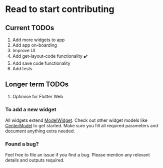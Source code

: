 # Read to start contributing

## Current TODOs

1) Add more widgets to app
2) Add app on-boarding 
3) Improve UI
4) Add get-layout-code functionality ✔️
5) Add save code functionality
6) Add tests

## Longer term TODOs

1) Optimise for Flutter Web

### To add a new widget

All widgets extend [ModelWidget](https://github.com/deven98/MetaFlutter/blob/master/lib/widget_builder_utilities/model_widget.dart). 
Check out other widget models like [CenterModel](https://github.com/deven98/MetaFlutter/blob/master/lib/widget_builder_utilities/widgets/center_model.dart)
to get started. Make sure you fill all required parameters and document anything extra needed.

### Found a bug?

Feel free to file an issue if you find a bug. Please mention any relevant details and outputs required.